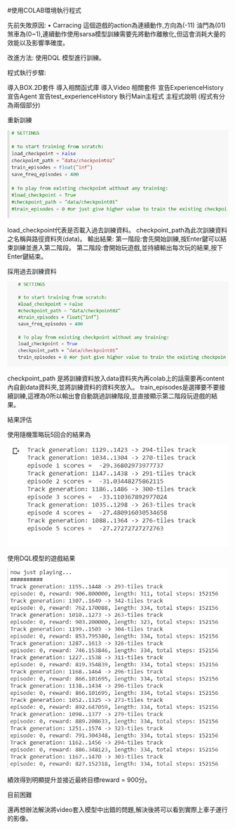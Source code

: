 #使用COLAB環境執行程式

先前失敗原因: • Carracing 這個遊戲的action為連續動作,方向為(-11) 油門為(01) 煞車為(0~1),連續動作使用sarsa模型訓練需要先將動作離散化,但這會消耗大量的效能以及影響準確度。

改進方法: 使用DQL 模型進行訓練。

程式執行步驟:

導入BOX.2D套件
導入相關函式庫
導入Video 相關套件
宣告ExperienceHistory
宣告Agent
宣告test_experienceHistory
執行Main主程式
主程式說明 (程式有分為兩個部分)

重新訓練


![image](image/1579087454989.jpg)


load_checkpoint代表是否載入過去訓練資料。 checkpoint_path為此次訓練資料之名稱與路徑資料夾(data)。 輸出結果: 第一階段:會先開始訓練,按Enter鍵可以結束訓練並進入第二階段。 第二階段:會開始玩遊戲,並持續輸出每次玩的結果,按下Enter鍵結束。

採用過去訓練資料


![image](image/1579087430063.jpg)



checkpoint_path 是將訓練資料放入data資料夾內再colab上的話需要再content內自創data資料夾,並將訓練資料的資料夾放入。 train_episodes是選擇要不要接續訓練,這裡為0所以輸出會自動跳過訓練階段,並直接顯示第二階段玩遊戲的結果。

結果評估


使用隨機策略玩5回合的結果為


![image](image/1579090083507.jpg)



使用DQL模型的遊戲結果


![image](image/1579087000633.jpg)


績效得到明顯提升並接近最終目標reward = 900分。


目前困難

還再想辦法解決將video套入模型中出錯的問題,解決後將可以看到實際上車子運行的影像。



